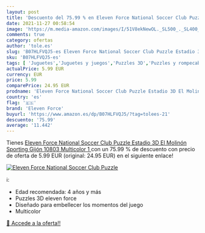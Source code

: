 ```yaml
---
layout: post
title: 'Descuento del 75.99 % en Eleven Force National Soccer Club Puzzle'
date: 2021-11-27 00:58:54
image: 'https://m.media-amazon.com/images/I/51V8ekNewOL._SL500_._SL400_.jpg'
comments: true
category: ofertas
author: 'tole.es'
slug: 'B07HLFVQJ5-es Eleven Force National Soccer Club Puzzle Estadio 3D El...'
sku: 'B07HLFVQJ5-es'
tags: [ 'Juguetes','Juguetes y juegos','Puzzles 3D','Puzzles y rompecabezas','eleven force','puzzle', ]
actualPrice: 5.99 EUR
currency: EUR
price: 5.99
comparePrice: 24.95 EUR
prodname: 'Eleven Force National Soccer Club Puzzle Estadio 3D El Molinón  Sporting Gijón   10803   Multicolor  1 '
country: 'es'
flag: '🇪🇸'
brand: 'Eleven Force'
buyurl: 'https://www.amazon.es/dp/B07HLFVQJ5/?tag=tolees-21'
descuento: '75.99'
average: '11.442'
---
```


Tienes [Eleven Force National Soccer Club Puzzle Estadio 3D El Molinón  Sporting Gijón   10803   Multicolor  1 ](https://www.amazon.es/dp/B07HLFVQJ5/?tag=tolees-21) con un 75.99 % de descuento con precio de oferta de 5.99 EUR (original: 24.95 EUR) en el siguiente enlace!

[![Eleven Force National Soccer Club Puzzle](https://m.media-amazon.com/images/I/51V8ekNewOL._SL500_._SL400_.jpg)](https://www.amazon.es/dp/B07HLFVQJ5/?tag=tolees-21)

ℹ️:

- Edad recomendada: 4 años y más
- Puzzles 3D eleven force
- Diseñado para embellecer los momentos del juego
- Multicolor

[🛒 Accede a la oferta!!](https://www.amazon.es/dp/B07HLFVQJ5/?tag=tolees-21)
